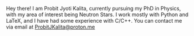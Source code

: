 Hey there! I am Probit Jyoti Kalita, currently pursuing my PhD in Physics, with my area of interest being Neutron Stars.
I work mostly with Python and LaTeX, and I have had some experience with C/C++.
You can contact me via email at <ProbitJKalita@proton.me>

<!---
<p align="center">
  <img src="https://github-readme-stats.vercel.app/api?username=ProbitJK&&show_icons=true&theme=tokyonight&line_height=27&v=5" /> 
</p>
<p align="center">
  <img src="https://github-readme-stats.vercel.app/api/top-langs/?username=ProbitJK&layout=compact&theme=tokyonight" />
</p>
<p align="center">
    <img src="https://github-readme-streak-stats.herokuapp.com/?user=ProbitJK&theme=tokyonight" />
 </p>
--->

<!---
PJ1612JK/PJ1612JK is a ✨ special ✨ repository because its `README.md` (this file) appears on your GitHub profile.
You can click the Preview link to take a look at your changes.
--->

